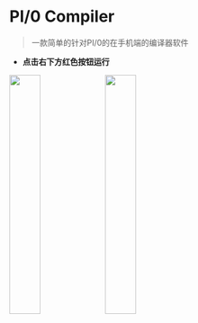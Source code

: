 # PI/0 Compiler
>一款简单的针对PI/0的在手机端的编译器软件

- **点击右下方红色按钮运行**

 <img src="http://7xkl1b.com1.z0.glb.clouddn.com/compile1.png" width="33%" height="33%"> <img src="http://7xkl1b.com1.z0.glb.clouddn.com/compile2.png" width="33%" height="33%">
